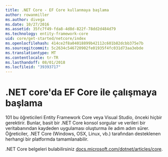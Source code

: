 ```yaml
---
title: .NET Core - EF Core kullanmaya başlama
author: rowanmiller
ms.author: divega
ms.date: 10/27/2016
ms.assetid: 35fc7f49-fda8-4d8d-822f-78dd2d484d79
ms.technology: entity-framework-core
uid: core/get-started/netcore/index
ms.openlocfilehash: 414ce2f8a04018899b42112c601b82dcbb375e7b
ms.sourcegitcommit: 5c2634c546720902fe01935f4fc031d73aa3ebde
ms.translationtype: MT
ms.contentlocale: tr-TR
ms.lasthandoff: 08/01/2018
ms.locfileid: "39393717"
---
```

# <a name="getting-started-with-ef-core-on-net-core"></a>.NET core'da EF Core ile çalışmaya başlama

101 bu öğreticileri Entity Framework Core veya Visual Studio, önceki hiçbir gerektirir. Bunlar, basit bir .NET Core konsol sorgular ve verileri bir veritabanından kaydeden uygulaması oluşturma ile adım adım sürer. Öğreticiler, .NET Core (Windows, OSX, Linux, vb.) tarafından desteklenen herhangi bir platformda tamamlanabilir.

.NET Core belgeleri bulabilirsiniz [docs.microsoft.com/dotnet/articles/core](https://docs.microsoft.com/dotnet/articles/core/).
